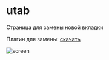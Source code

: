 
# utab
Страница для замены новой вкладки

Плагин для замены: [скачать]([https://chromewebstore.google.com/detail/custom-new-tab-url/mmjbdbjnoablegbkcklggeknkfcjkjia](https://chromewebstore.google.com/detail/new-tab-url/fjmejipbaegkajpfkghaapfhdempldpd)https://chromewebstore.google.com/detail/new-tab-url/fjmejipbaegkajpfkghaapfhdempldpd)

![screen](https://i.imgur.com/iNQNy44.png)
